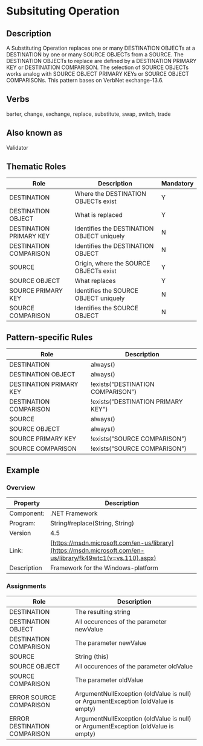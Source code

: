 # Subsituting Operation 

## Description 
A Substituting Operation replaces one or many DESTINATION OBJECTs at a DESTINATION by one or many SOURCE OBJECTs from a SOURCE.
The DESTINATION OBJECTs to replace are defined by a DESTINATION PRIMARY KEY or DESTINATION COMPARISON. The selection of SOURCE OBJECTs 
works analog with SOURCE OBJECT PRIMARY KEYs or SOURCE OBJECT COMPARISONs. This pattern bases on VerbNet exchange-13.6.

## Verbs
barter, change, exchange, replace, substitute, swap, switch, trade

## Also known as
Validator

## Thematic Roles

|  Role                  | Description                                            |Mandatory
|------------------------|--------------------------------------------------------|---------
|DESTINATION             | Where the DESTINATION OBJECTs exist                    | Y
|DESTINATION OBJECT      | What is replaced                                       | Y
|DESTINATION PRIMARY KEY | Identifies the DESTINATION OBJECT uniquely             | N
|DESTINATION COMPARISON  | Identifies the DESTINATION OBJECT                      | N
|SOURCE                  | Origin, where the SOURCE OBJECTs exist                 | Y
|SOURCE OBJECT           | What replaces                                          | Y
|SOURCE PRIMARY KEY      | Identifies the SOURCE OBJECT uniquely                  | N
|SOURCE COMPARISON       | Identifies the SOURCE OBJECT                           | N

## Pattern-specific Rules

|  Role                  | Description                                            
|------------------------|--------------------------------------------------------
|DESTINATION             | always()
|DESTINATION OBJECT      | always()
|DESTINATION PRIMARY KEY | !exists("DESTINATION COMPARISON")
|DESTINATION COMPARISON  | !exists("DESTINATION PRIMARY KEY")
|SOURCE                  | always()
|SOURCE OBJECT           | always()
|SOURCE PRIMARY KEY      | !exists("SOURCE COMPARISON")
|SOURCE COMPARISON       | !exists("SOURCE COMPARISON")

## Example

### Overview

| Property          | Description
|-------------------|--------------------------------------------------------
|Component:         | .NET Framework
|Program:           | String#replace(String, String)
|Version            | 4.5
|Link:              | [https://msdn.microsoft.com/en-us/library](https://msdn.microsoft.com/en-us/library/fk49wtc1(v=vs.110).aspx)
|Description        | Framework for the Windows-platform

### Assignments

|  Role                       | Description                                            
|-----------------------------|--------------------------------------------------------
|DESTINATION                  | The resulting string
|DESTINATION OBJECT           | All occurences of the parameter newValue
|DESTINATION COMPARISON       | The parameter newValue
|SOURCE                       | String (this) 
|SOURCE OBJECT                | All occurences of the parameter oldValue
|SOURCE COMPARISON            | The parameter oldValue
|ERROR SOURCE COMPARISON      | ArgumentNullException (oldValue is null) or ArgumentException (oldValue is empty)
|ERROR DESTINATION COMPARISON | ArgumentNullException (oldValue is null) or ArgumentException (oldValue is empty)
